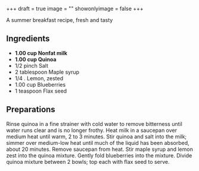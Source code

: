 +++
draft = true
image = ""
showonlyimage = false
+++

A summer breakfast recipe, fresh and tasty
<!--more-->

## Ingredients

- **1.00 cup Nonfat milk**
- **1.00 cup Quinoa**
- 1/2 pinch Salt
- 2 tablespoon Maple syrup
- 1/4 . Lemon, zested
- 1.00 cup Blueberries
- 1 teaspoon Flax seed

## Preparations

Rinse quinoa in a fine strainer with cold water to remove bitterness until water runs clear and is no longer frothy. Heat milk in a saucepan over medium heat until warm, 2 to 3 minutes. Stir quinoa and salt into the milk; simmer over medium-low heat until much of the liquid has been absorbed, about 20 minutes. Remove saucepan from heat. Stir maple syrup and lemon zest into the quinoa mixture. Gently fold blueberries into the mixture. Divide quinoa mixture between 2 bowls; top each with flax seed to serve.  
